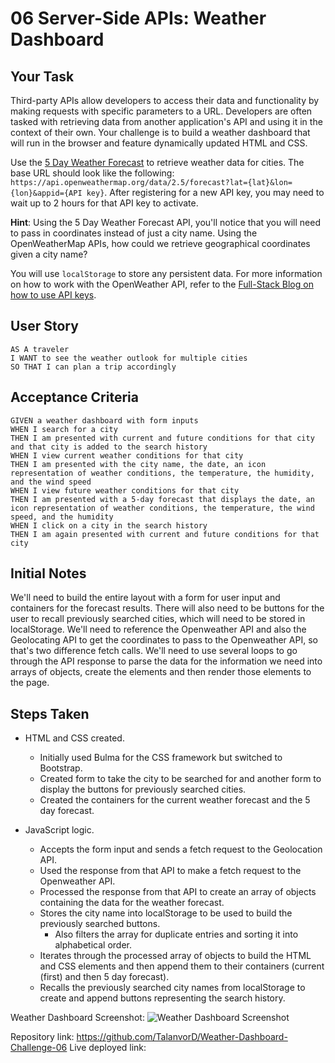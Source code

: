 # 06 Server-Side APIs: Weather Dashboard

## Your Task

Third-party APIs allow developers to access their data and functionality by making requests with specific parameters to a URL. Developers are often tasked with retrieving data from another application's API and using it in the context of their own. Your challenge is to build a weather dashboard that will run in the browser and feature dynamically updated HTML and CSS.

Use the [5 Day Weather Forecast](https://openweathermap.org/forecast5) to retrieve weather data for cities. The base URL should look like the following: `https://api.openweathermap.org/data/2.5/forecast?lat={lat}&lon={lon}&appid={API key}`. After registering for a new API key, you may need to wait up to 2 hours for that API key to activate.

**Hint**: Using the 5 Day Weather Forecast API, you'll notice that you will need to pass in coordinates instead of just a city name. Using the OpenWeatherMap APIs, how could we retrieve geographical coordinates given a city name?

You will use `localStorage` to store any persistent data. For more information on how to work with the OpenWeather API, refer to the [Full-Stack Blog on how to use API keys](https://coding-boot-camp.github.io/full-stack/apis/how-to-use-api-keys).

## User Story

```
AS A traveler
I WANT to see the weather outlook for multiple cities
SO THAT I can plan a trip accordingly
```

## Acceptance Criteria

```
GIVEN a weather dashboard with form inputs
WHEN I search for a city
THEN I am presented with current and future conditions for that city and that city is added to the search history
WHEN I view current weather conditions for that city
THEN I am presented with the city name, the date, an icon representation of weather conditions, the temperature, the humidity, and the wind speed
WHEN I view future weather conditions for that city
THEN I am presented with a 5-day forecast that displays the date, an icon representation of weather conditions, the temperature, the wind speed, and the humidity
WHEN I click on a city in the search history
THEN I am again presented with current and future conditions for that city
```

## Initial Notes

We'll need to build the entire layout with a form for user input and containers for the forecast results.
There will also need to be buttons for the user to recall previously searched cities, which will need to be stored in localStorage.
We'll need to reference the Openweather API and also the Geolocating API to get the coordinates to pass to the Openweather API, so that's two difference fetch calls.
We'll need to use several loops to go through the API response to parse the data for the information we need into arrays of objects, create the elements and then render those elements to the page.

## Steps Taken

- HTML and CSS created.
    - Initially used Bulma for the CSS framework but switched to Bootstrap.
    - Created form to take the city to be searched for and another form to display the buttons for previously searched cities.
    - Created the containers for the current weather forecast and the 5 day forecast.

- JavaScript logic.
    - Accepts the form input and sends a fetch request to the Geolocation API.
    - Used the response from that API to make a fetch request to the Openweather API.
    - Processed the response from that API to create an array of objects containing the data for the weather forecast.
    - Stores the city name into localStorage to be used to build the previously searched buttons.
        - Also filters the array for duplicate entries and sorting it into alphabetical order.
    - Iterates through the processed array of objects to build the HTML and CSS elements and then append them to their containers (current (first) and then 5 day forecast).
    - Recalls the previously searched city names from localStorage to create and append buttons representing the search history.
 
Weather Dashboard Screenshot:
![Weather Dashboard Screenshot](https://github.com/TalanvorD/Weather-Dashboard-Challenge-06/assets/164896317/0ab48356-4526-41c3-aa83-ab1d3731d78a)

Repository link: https://github.com/TalanvorD/Weather-Dashboard-Challenge-06
Live deployed link: 
